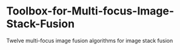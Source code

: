# Toolbox-for-Multi-focus-Image-Stack-Fusion
Twelve multi-focus image fusion algorithms for image stack fusion
